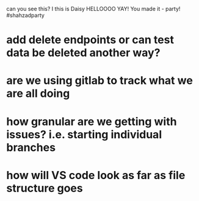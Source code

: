 can you see this?
I
this is Daisy
HELLOOOO
YAY! You made it - party! #shahzadparty


# add delete endpoints or can test data be deleted another way?

# are we using gitlab to track what we are all doing

# how granular are we getting with issues? i.e. starting individual branches

# how will VS code look as far as file structure goes
